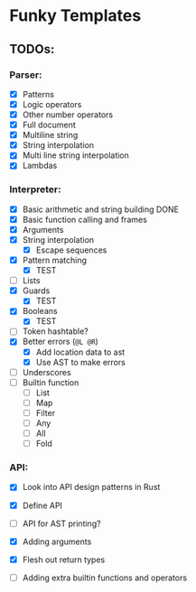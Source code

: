 # Funky Templates

## TODOs:

### Parser:

- [x] Patterns
- [x] Logic operators
- [x] Other number operators
- [x] Full document
- [x] Multiline string
- [x] String interpolation
- [x] Multi line string interpolation
- [x] Lambdas

### Interpreter:

- [x] Basic arithmetic and string building DONE
- [x] Basic function calling and frames
- [x] Arguments
- [X] String interpolation
    - [X] Escape sequences
- [X] Pattern matching
    - [X] TEST
- [ ] Lists
- [x] Guards
    - [X] TEST
- [x] Booleans
    - [X] TEST
- [ ] Token hashtable?
- [X] Better errors (`@L @R`)
    - [X] Add location data to ast
    - [X] Use AST to make errors
- [ ] Underscores
- [ ] Builtin function
    - [ ] List
    - [ ] Map
    - [ ] Filter
    - [ ] Any
    - [ ] All
    - [ ] Fold

### API:

- [x] Look into API design patterns in Rust
- [x] Define API
- [ ] API for AST printing?
- [x] Adding arguments
- [x] Flesh out return types
- [ ] Adding extra builtin functions and operators

